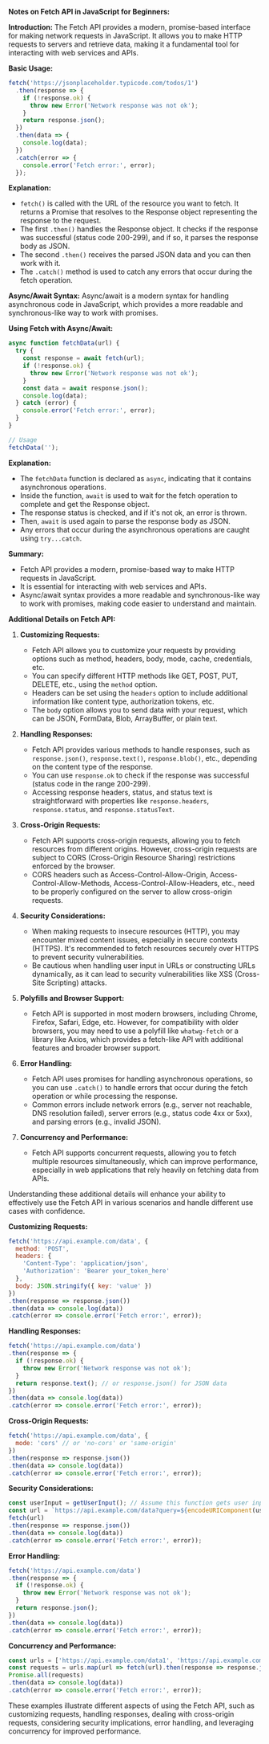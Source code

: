 **Notes on Fetch API in JavaScript for Beginners:**

**Introduction:**
The Fetch API provides a modern, promise-based interface for making network requests in JavaScript. It allows you to make HTTP requests to servers and retrieve data, making it a fundamental tool for interacting with web services and APIs.

**Basic Usage:**
```javascript
fetch('https://jsonplaceholder.typicode.com/todos/1')
  .then(response => {
    if (!response.ok) {
      throw new Error('Network response was not ok');
    }
    return response.json();
  })
  .then(data => {
    console.log(data);
  })
  .catch(error => {
    console.error('Fetch error:', error);
  });
```

**Explanation:**
- `fetch()` is called with the URL of the resource you want to fetch. It returns a Promise that resolves to the Response object representing the response to the request.
- The first `.then()` handles the Response object. It checks if the response was successful (status code 200-299), and if so, it parses the response body as JSON.
- The second `.then()` receives the parsed JSON data and you can then work with it.
- The `.catch()` method is used to catch any errors that occur during the fetch operation.

**Async/Await Syntax:**
Async/await is a modern syntax for handling asynchronous code in JavaScript, which provides a more readable and synchronous-like way to work with promises.

**Using Fetch with Async/Await:**
```javascript
async function fetchData(url) {
  try {
    const response = await fetch(url);
    if (!response.ok) {
      throw new Error('Network response was not ok');
    }
    const data = await response.json();
    console.log(data);
  } catch (error) {
    console.error('Fetch error:', error);
  }
}

// Usage
fetchData('');
```

**Explanation:**
- The `fetchData` function is declared as `async`, indicating that it contains asynchronous operations.
- Inside the function, `await` is used to wait for the fetch operation to complete and get the Response object.
- The response status is checked, and if it's not ok, an error is thrown.
- Then, `await` is used again to parse the response body as JSON.
- Any errors that occur during the asynchronous operations are caught using `try...catch`.

**Summary:**
- Fetch API provides a modern, promise-based way to make HTTP requests in JavaScript.
- It is essential for interacting with web services and APIs.
- Async/await syntax provides a more readable and synchronous-like way to work with promises, making code easier to understand and maintain.


**Additional Details on Fetch API:**

1. **Customizing Requests:**
   - Fetch API allows you to customize your requests by providing options such as method, headers, body, mode, cache, credentials, etc.
   - You can specify different HTTP methods like GET, POST, PUT, DELETE, etc., using the `method` option.
   - Headers can be set using the `headers` option to include additional information like content type, authorization tokens, etc.
   - The `body` option allows you to send data with your request, which can be JSON, FormData, Blob, ArrayBuffer, or plain text.

2. **Handling Responses:**
   - Fetch API provides various methods to handle responses, such as `response.json()`, `response.text()`, `response.blob()`, etc., depending on the content type of the response.
   - You can use `response.ok` to check if the response was successful (status code in the range 200-299).
   - Accessing response headers, status, and status text is straightforward with properties like `response.headers`, `response.status`, and `response.statusText`.

3. **Cross-Origin Requests:**
   - Fetch API supports cross-origin requests, allowing you to fetch resources from different origins. However, cross-origin requests are subject to CORS (Cross-Origin Resource Sharing) restrictions enforced by the browser.
   - CORS headers such as Access-Control-Allow-Origin, Access-Control-Allow-Methods, Access-Control-Allow-Headers, etc., need to be properly configured on the server to allow cross-origin requests.

4. **Security Considerations:**
   - When making requests to insecure resources (HTTP), you may encounter mixed content issues, especially in secure contexts (HTTPS). It's recommended to fetch resources securely over HTTPS to prevent security vulnerabilities.
   - Be cautious when handling user input in URLs or constructing URLs dynamically, as it can lead to security vulnerabilities like XSS (Cross-Site Scripting) attacks.

5. **Polyfills and Browser Support:**
   - Fetch API is supported in most modern browsers, including Chrome, Firefox, Safari, Edge, etc. However, for compatibility with older browsers, you may need to use a polyfill like `whatwg-fetch` or a library like Axios, which provides a fetch-like API with additional features and broader browser support.

6. **Error Handling:**
   - Fetch API uses promises for handling asynchronous operations, so you can use `.catch()` to handle errors that occur during the fetch operation or while processing the response.
   - Common errors include network errors (e.g., server not reachable, DNS resolution failed), server errors (e.g., status code 4xx or 5xx), and parsing errors (e.g., invalid JSON).

7. **Concurrency and Performance:**
   - Fetch API supports concurrent requests, allowing you to fetch multiple resources simultaneously, which can improve performance, especially in web applications that rely heavily on fetching data from APIs.

Understanding these additional details will enhance your ability to effectively use the Fetch API in various scenarios and handle different use cases with confidence.

**Customizing Requests:**
```javascript
fetch('https://api.example.com/data', {
  method: 'POST',
  headers: {
    'Content-Type': 'application/json',
    'Authorization': 'Bearer your_token_here'
  },
  body: JSON.stringify({ key: 'value' })
})
.then(response => response.json())
.then(data => console.log(data))
.catch(error => console.error('Fetch error:', error));
```

**Handling Responses:**
```javascript
fetch('https://api.example.com/data')
.then(response => {
  if (!response.ok) {
    throw new Error('Network response was not ok');
  }
  return response.text(); // or response.json() for JSON data
})
.then(data => console.log(data))
.catch(error => console.error('Fetch error:', error));
```

**Cross-Origin Requests:**
```javascript
fetch('https://api.example.com/data', {
  mode: 'cors' // or 'no-cors' or 'same-origin'
})
.then(response => response.json())
.then(data => console.log(data))
.catch(error => console.error('Fetch error:', error));
```

**Security Considerations:**
```javascript
const userInput = getUserInput(); // Assume this function gets user input
const url = `https://api.example.com/data?query=${encodeURIComponent(userInput)}`;
fetch(url)
.then(response => response.json())
.then(data => console.log(data))
.catch(error => console.error('Fetch error:', error));
```

**Error Handling:**
```javascript
fetch('https://api.example.com/data')
.then(response => {
  if (!response.ok) {
    throw new Error('Network response was not ok');
  }
  return response.json();
})
.then(data => console.log(data))
.catch(error => console.error('Fetch error:', error));
```

**Concurrency and Performance:**
```javascript
const urls = ['https://api.example.com/data1', 'https://api.example.com/data2', 'https://api.example.com/data3'];
const requests = urls.map(url => fetch(url).then(response => response.json()));
Promise.all(requests)
.then(data => console.log(data))
.catch(error => console.error('Fetch error:', error));
```

These examples illustrate different aspects of using the Fetch API, such as customizing requests, handling responses, dealing with cross-origin requests, considering security implications, error handling, and leveraging concurrency for improved performance.